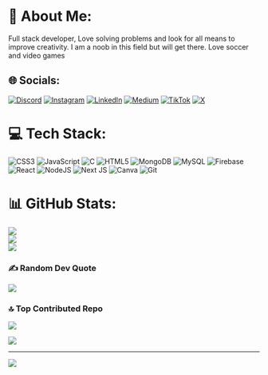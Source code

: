 # 💫 About Me:
Full stack developer, Love solving problems and look for all means to improve creativity. I am a noob in this field but will get there. Love soccer and video games


## 🌐 Socials:
[![Discord](https://img.shields.io/badge/Discord-%237289DA.svg?logo=discord&logoColor=white)](https://discord.gg/https://discord.gg/YTcGT8zA) [![Instagram](https://img.shields.io/badge/Instagram-%23E4405F.svg?logo=Instagram&logoColor=white)](https://instagram.com/r.i.s.e.n_r.o.a.m.e.r) [![LinkedIn](https://img.shields.io/badge/LinkedIn-%230077B5.svg?logo=linkedin&logoColor=white)](https://www.linkedin.com/in/beleke-ian-langeh-52576b332?utm_source=share&utm_campaign=share_via&utm_content=profile&utm_medium=android_app) [![Medium](https://img.shields.io/badge/Medium-12100E?logo=medium&logoColor=white)](https://medium.com/@ianseeksbeta) [![TikTok](https://img.shields.io/badge/TikTok-%23000000.svg?logo=TikTok&logoColor=white)](https://tiktok.com/@@hack_hive) [![X](https://img.shields.io/badge/X-black.svg?logo=X&logoColor=white)](https://x.com/@Bel78709) 

# 💻 Tech Stack:
![CSS3](https://img.shields.io/badge/css3-%231572B6.svg?style=for-the-badge&logo=css3&logoColor=white) ![JavaScript](https://img.shields.io/badge/javascript-%23323330.svg?style=for-the-badge&logo=javascript&logoColor=%23F7DF1E) ![C](https://img.shields.io/badge/c-%2300599C.svg?style=for-the-badge&logo=c&logoColor=white) ![HTML5](https://img.shields.io/badge/html5-%23E34F26.svg?style=for-the-badge&logo=html5&logoColor=white) ![MongoDB](https://img.shields.io/badge/MongoDB-%234ea94b.svg?style=for-the-badge&logo=mongodb&logoColor=white) ![MySQL](https://img.shields.io/badge/mysql-4479A1.svg?style=for-the-badge&logo=mysql&logoColor=white) ![Firebase](https://img.shields.io/badge/firebase-a08021?style=for-the-badge&logo=firebase&logoColor=ffcd34) ![React](https://img.shields.io/badge/react-%2320232a.svg?style=for-the-badge&logo=react&logoColor=%2361DAFB) ![NodeJS](https://img.shields.io/badge/node.js-6DA55F?style=for-the-badge&logo=node.js&logoColor=white) ![Next JS](https://img.shields.io/badge/Next-black?style=for-the-badge&logo=next.js&logoColor=white) ![Canva](https://img.shields.io/badge/Canva-%2300C4CC.svg?style=for-the-badge&logo=Canva&logoColor=white) ![Git](https://img.shields.io/badge/git-%23F05033.svg?style=for-the-badge&logo=git&logoColor=white)
# 📊 GitHub Stats:
![](https://github-readme-stats.vercel.app/api?username=Roamer15&theme=tokyonight&hide_border=false&include_all_commits=false&count_private=false)<br/>
![](https://github-readme-streak-stats.herokuapp.com/?user=Roamer15&theme=tokyonight&hide_border=false)<br/>
![](https://github-readme-stats.vercel.app/api/top-langs/?username=Roamer15&theme=tokyonight&hide_border=false&include_all_commits=false&count_private=false&layout=compact)

### ✍️ Random Dev Quote
![](https://quotes-github-readme.vercel.app/api?type=horizontal&theme=dark)

### 🔝 Top Contributed Repo
![](https://github-contributor-stats.vercel.app/api?username=Roamer15&limit=5&theme=tokyonight&combine_all_yearly_contributions=true)


![](https://github-readme-stats.hackclub.dev/api/wakatime?username=1476&api_domain=hackatime.hackclub.com&theme=shadow_blue&custom_title=Hackatime+Stats&layout=compact&cache_seconds=0&langs_count=8)

---
[![](https://visitcount.itsvg.in/api?id=Roamer15&icon=0&color=0)](https://visitcount.itsvg.in)


<!-- Proudly created with GPRM ( https://gprm.itsvg.in ) -->
